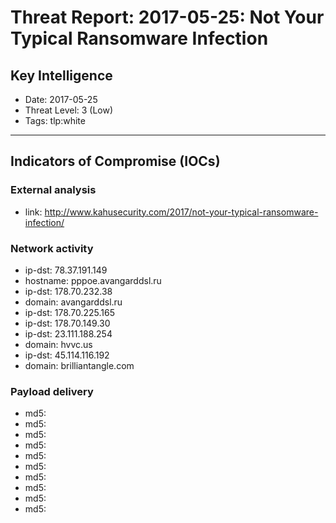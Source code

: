 # Threat Report: 2017-05-25: Not Your Typical Ransomware Infection


## Key Intelligence
* Date: 2017-05-25
* Threat Level: 3 (Low)
* Tags: tlp:white

---

## Indicators of Compromise (IOCs)
### External analysis
* link: http://www.kahusecurity.com/2017/not-your-typical-ransomware-infection/

### Network activity
* ip-dst: 78.37.191.149
* hostname: pppoe.avangarddsl.ru
* ip-dst: 178.70.232.38
* domain: avangarddsl.ru
* ip-dst: 178.70.225.165
* ip-dst: 178.70.149.30
* ip-dst: 23.111.188.254
* domain: hvvc.us
* ip-dst: 45.114.116.192
* domain: brilliantangle.com

### Payload delivery
* md5: <md5>
* md5: <md5>
* md5: <md5>
* md5: <md5>
* md5: <md5>
* md5: <md5>
* md5: <md5>
* md5: <md5>
* md5: <md5>
* md5: <md5>
